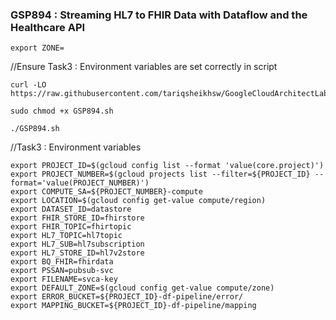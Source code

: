 ### GSP894 :  Streaming HL7 to FHIR Data with Dataflow and the Healthcare API 

```
export ZONE=
```

//Ensure Task3 : Environment variables are set correctly in script

```
curl -LO https://raw.githubusercontent.com/tariqsheikhsw/GoogleCloudArchitectLabs/main/Solutions/GSP894.sh

sudo chmod +x GSP894.sh

./GSP894.sh
```

//Task3 : Environment variables
```
export PROJECT_ID=$(gcloud config list --format 'value(core.project)')
export PROJECT_NUMBER=$(gcloud projects list --filter=${PROJECT_ID} --format='value(PROJECT_NUMBER)')
export COMPUTE_SA=${PROJECT_NUMBER}-compute
export LOCATION=$(gcloud config get-value compute/region)
export DATASET_ID=datastore
export FHIR_STORE_ID=fhirstore
export FHIR_TOPIC=fhirtopic
export HL7_TOPIC=hl7topic
export HL7_SUB=hl7subscription
export HL7_STORE_ID=hl7v2store
export BQ_FHIR=fhirdata
export PSSAN=pubsub-svc
export FILENAME=svca-key
export DEFAULT_ZONE=$(gcloud config get-value compute/zone)
export ERROR_BUCKET=${PROJECT_ID}-df-pipeline/error/
export MAPPING_BUCKET=${PROJECT_ID}-df-pipeline/mapping
```
